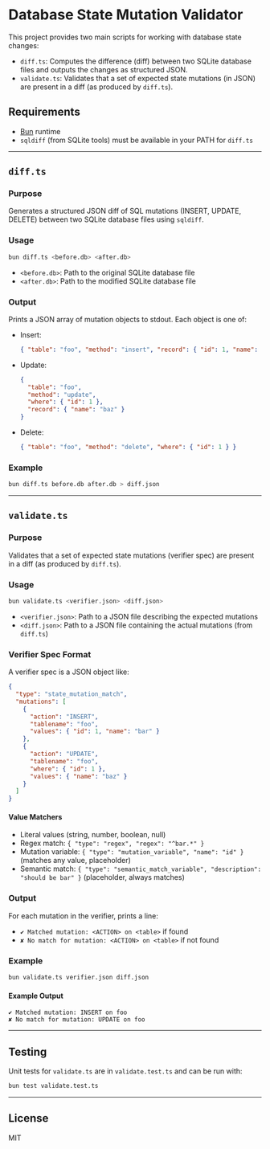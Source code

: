 # Database State Mutation Validator

This project provides two main scripts for working with database state changes:

- `diff.ts`: Computes the difference (diff) between two SQLite database files and outputs the changes as structured JSON.
- `validate.ts`: Validates that a set of expected state mutations (in JSON) are present in a diff (as produced by `diff.ts`).

## Requirements

- [Bun](https://bun.sh/) runtime
- `sqldiff` (from SQLite tools) must be available in your PATH for `diff.ts`

---

## `diff.ts`

### Purpose

Generates a structured JSON diff of SQL mutations (INSERT, UPDATE, DELETE) between two SQLite database files using `sqldiff`.

### Usage

```sh
bun diff.ts <before.db> <after.db>
```

- `<before.db>`: Path to the original SQLite database file
- `<after.db>`: Path to the modified SQLite database file

### Output

Prints a JSON array of mutation objects to stdout. Each object is one of:

- Insert:
  ```json
  { "table": "foo", "method": "insert", "record": { "id": 1, "name": "bar" } }
  ```
- Update:
  ```json
  {
    "table": "foo",
    "method": "update",
    "where": { "id": 1 },
    "record": { "name": "baz" }
  }
  ```
- Delete:
  ```json
  { "table": "foo", "method": "delete", "where": { "id": 1 } }
  ```

### Example

```sh
bun diff.ts before.db after.db > diff.json
```

---

## `validate.ts`

### Purpose

Validates that a set of expected state mutations (verifier spec) are present in a diff (as produced by `diff.ts`).

### Usage

```sh
bun validate.ts <verifier.json> <diff.json>
```

- `<verifier.json>`: Path to a JSON file describing the expected mutations
- `<diff.json>`: Path to a JSON file containing the actual mutations (from `diff.ts`)

### Verifier Spec Format

A verifier spec is a JSON object like:

```json
{
  "type": "state_mutation_match",
  "mutations": [
    {
      "action": "INSERT",
      "tablename": "foo",
      "values": { "id": 1, "name": "bar" }
    },
    {
      "action": "UPDATE",
      "tablename": "foo",
      "where": { "id": 1 },
      "values": { "name": "baz" }
    }
  ]
}
```

#### Value Matchers

- Literal values (string, number, boolean, null)
- Regex match: `{ "type": "regex", "regex": "^bar.*" }`
- Mutation variable: `{ "type": "mutation_variable", "name": "id" }` (matches any value, placeholder)
- Semantic match: `{ "type": "semantic_match_variable", "description": "should be bar" }` (placeholder, always matches)

### Output

For each mutation in the verifier, prints a line:

- `✔ Matched mutation: <ACTION> on <table>` if found
- `✘ No match for mutation: <ACTION> on <table>` if not found

### Example

```sh
bun validate.ts verifier.json diff.json
```

#### Example Output

```
✔ Matched mutation: INSERT on foo
✘ No match for mutation: UPDATE on foo
```

---

## Testing

Unit tests for `validate.ts` are in `validate.test.ts` and can be run with:

```sh
bun test validate.test.ts
```

---

## License

MIT
